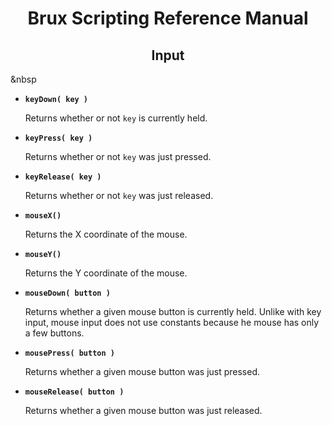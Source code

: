 # <center>**Brux Scripting Reference Manual**</center>
## <center>Input</center>



&nbsp

* <a name="keyDown"></a>**`keyDown( key )`**

  Returns whether or not `key` is currently held.

* <a name="keyPress"></a>**`keyPress( key )`**

  Returns whether or not `key` was just pressed.

* <a name="keyRelease"></a>**`keyRelease( key )`**

  Returns whether or not `key` was just released.

* <a name="mouseX"></a>**`mouseX()`**

  Returns the X coordinate of the mouse.

* <a name="mouseY"></a>**`mouseY()`**

  Returns the Y coordinate of the mouse.

* <a name="mouseDown"></a>**`mouseDown( button )`**

  Returns whether a given mouse button is currently held. Unlike with key input, mouse input does not use constants because he mouse has only a few buttons.

* <a name="mousePress"></a>**`mousePress( button )`**

  Returns whether a given mouse button was just pressed.

* <a name="mouseRelease"></a>**`mouseRelease( button )`**

  Returns whether a given mouse button was just released.
